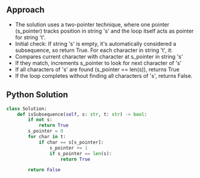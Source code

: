 ## Approach

- The solution uses a two-pointer technique, where one pointer (s_pointer) tracks position in string 's' and the loop itself acts as pointer for string 't'.
- Initial check: If string 's' is empty, it's automatically considered a subsequence, so return True.
  For each character in string 't', it:
- Compares current character with character at s_pointer in string 's'
- If they match, increments s_pointer to look for next character of 's'
- If all characters of 's' are found (s_pointer == len(s)), returns True
- If the loop completes without finding all characters of 's', returns False.

## Python Solution

```python
class Solution:
    def isSubsequence(self, s: str, t: str) -> bool:
        if not s:
            return True
        s_pointer = 0
        for char in t:
            if char == s[s_pointer]:
                s_pointer += 1
                if s_pointer == len(s):
                    return True

        return False
```
